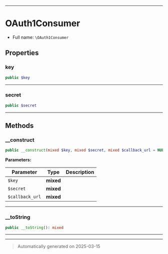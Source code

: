 ***

# OAuth1Consumer





* Full name: `\OAuth1Consumer`



## Properties


### key



```php
public $key
```






***

### secret



```php
public $secret
```






***

## Methods


### __construct



```php
public __construct(mixed $key, mixed $secret, mixed $callback_url = NULL): mixed
```








**Parameters:**

| Parameter | Type | Description |
|-----------|------|-------------|
| `$key` | **mixed** |  |
| `$secret` | **mixed** |  |
| `$callback_url` | **mixed** |  |





***

### __toString



```php
public __toString(): mixed
```












***


***
> Automatically generated on 2025-03-15
